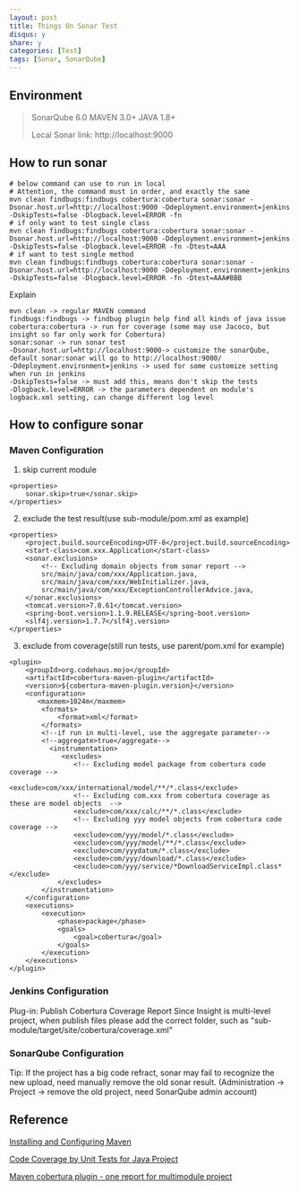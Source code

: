 ```yaml
---
layout: post
title: Things On Sonar Test
disqus: y
share: y
categories: [Test]
tags: [Sonar, SonarQube]
---
```


## Environment
> SonarQube 6.0
> MAVEN 3.0+
> JAVA 1.8+
>
> Local Sonar link: http://localhost:9000

## How to run sonar
```
# below command can use to run in local
# Attention, the command must in order, and exactly the same
mvn clean findbugs:findbugs cobertura:cobertura sonar:sonar -Dsonar.host.url=http://localhost:9000 -Ddeployment.environment=jenkins -DskipTests=false -Dlogback.level=ERROR -fn
# if only want to test single class
mvn clean findbugs:findbugs cobertura:cobertura sonar:sonar -Dsonar.host.url=http://localhost:9000 -Ddeployment.environment=jenkins -DskipTests=false -Dlogback.level=ERROR -fn -Dtest=AAA
# if want to test single method
mvn clean findbugs:findbugs cobertura:cobertura sonar:sonar -Dsonar.host.url=http://localhost:9000 -Ddeployment.environment=jenkins -DskipTests=false -Dlogback.level=ERROR -fn -Dtest=AAA#BBB
```
Explain
```
mvn clean -> regular MAVEN command
findbugs:findbugs -> findbug plugin help find all kinds of java issue
cobertura:cobertura -> run for coverage (some may use Jacoco, but insight so far only work for Cobertura)
sonar:sonar -> run sonar test
-Dsonar.host.url=http://localhost:9000-> customize the sonarQube, default sonar:sonar will go to http://localhost:9000/
-Ddeployment.environment=jenkins -> used for some customize setting when run in jenkins
-DskipTests=false -> must add this, means don't skip the tests
-Dlogback.level=ERROR -> the parameters dependent on module's logback.xml setting, can change different log level
```

## How to configure sonar
### Maven Configuration
1. skip current module

```
<properties>
	sonar.skip>true</sonar.skip>
</properties>
```

2. exclude the test result(use sub-module/pom.xml as example)

```
<properties>
	<project.build.sourceEncoding>UTF-8</project.build.sourceEncoding>
	<start-class>com.xxx.Application</start-class>
	<sonar.exclusions>
		<!-- Excluding domain objects from sonar report -->
		src/main/java/com/xxx/Application.java,
		src/main/java/com/xxx/WebInitializer.java,
		src/main/java/com/xxx/ExceptionControllerAdvice.java,	
	</sonar.exclusions> 
	<tomcat.version>7.0.61</tomcat.version>
	<spring-boot.version>1.1.9.RELEASE</spring-boot.version>
	<slf4j.version>1.7.7</slf4j.version>
</properties>
```

3. exclude from coverage(still run tests, use parent/pom.xml for example)

```
<plugin>
	<groupId>org.codehaus.mojo</groupId>
	<artifactId>cobertura-maven-plugin</artifactId>
	<version>${cobertura-maven-plugin.version}</version>
	<configuration>
	   <maxmem>1024m</maxmem>
		<formats>
			<format>xml</format>
		</formats>
		<!--if run in multi-level, use the aggregate parameter-->
		<!--aggregate>true</aggregate-->
		  <instrumentation>
			 <excludes>
				<!-- Excluding model package from cobertura code coverage -->
				<exclude>com/xxx/international/model/**/*.class</exclude>
				<!-- Excluding com.xxx from cobertura coverage as these are model objects  -->
				<exclude>com/xxx/calc/**/*.class</exclude>
				<!-- Excluding yyy model objects from cobertura code coverage -->
				<exclude>com/yyy/model/*.class</exclude>
				<exclude>com/yyy/model/**/*.class</exclude>
				<exclude>com/yyydatum/*.class</exclude> 
				<exclude>com/yyy/download/*.class</exclude>
				<exclude>com/yyy/service/*DownloadServiceImpl.class*</exclude>	
			</excludes>
		</instrumentation>
	</configuration>
	<executions>
		<execution>
			<phase>package</phase>
			<goals>
				<goal>cobertura</goal>
			</goals>
		</execution>
	</executions>
</plugin>
```

### Jenkins Configuration
Plug-in: Publish Cobertura Coverage Report
Since Insight is multi-level project, when publish files please add the correct folder, such as "sub-module/target/site/cobertura/coverage.xml"

### SonarQube Configuration
Tip: If the project has a big code refract, sonar may fail to recognize the new upload, need manually remove the old sonar result. 
(Administration -> Project -> remove the old project, need SonarQube admin account)

## Reference
[Installing and Configuring Maven](http://docs.sonarqube.org/display/SONARQUBE51/Installing+and+Configuring+Maven)

[Code Coverage by Unit Tests for Java Project](http://docs.sonarqube.org/display/PLUG/Code+Coverage+by+Unit+Tests+for+Java+Project)

[Maven cobertura plugin - one report for multimodule project](http://stackoverflow.com/questions/3768517/maven-cobertura-plugin-one-report-for-multimodule-project)

